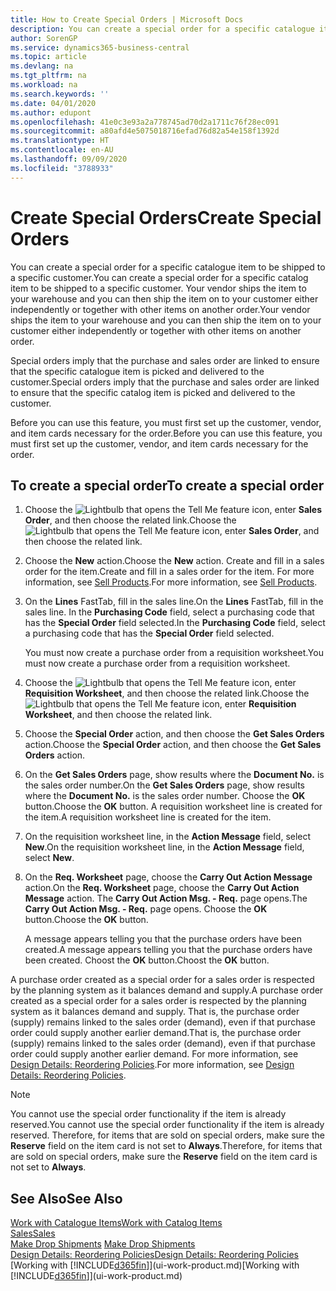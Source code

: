 ```yaml
---
title: How to Create Special Orders | Microsoft Docs
description: You can create a special order for a specific catalogue item to be shipped to a specific customer. Your vendor ships the item to your warehouse and you can then ship the item on to your customer either independently or together with other items on another order.
author: SorenGP
ms.service: dynamics365-business-central
ms.topic: article
ms.devlang: na
ms.tgt_pltfrm: na
ms.workload: na
ms.search.keywords: ''
ms.date: 04/01/2020
ms.author: edupont
ms.openlocfilehash: 41e0c3e93a2a778745ad70d2a1711c76f28ec091
ms.sourcegitcommit: a80afd4e5075018716efad76d82a54e158f1392d
ms.translationtype: HT
ms.contentlocale: en-AU
ms.lasthandoff: 09/09/2020
ms.locfileid: "3788933"
---
```

# <a name="create-special-orders"></a><span data-ttu-id="c5763-104">Create Special Orders</span><span class="sxs-lookup"><span data-stu-id="c5763-104">Create Special Orders</span></span>
<span data-ttu-id="c5763-105">You can create a special order for a specific catalogue item to be shipped to a specific customer.</span><span class="sxs-lookup"><span data-stu-id="c5763-105">You can create a special order for a specific catalog item to be shipped to a specific customer.</span></span> <span data-ttu-id="c5763-106">Your vendor ships the item to your warehouse and you can then ship the item on to your customer either independently or together with other items on another order.</span><span class="sxs-lookup"><span data-stu-id="c5763-106">Your vendor ships the item to your warehouse and you can then ship the item on to your customer either independently or together with other items on another order.</span></span>  

<span data-ttu-id="c5763-107">Special orders imply that the purchase and sales order are linked to ensure that the specific catalogue item is picked and delivered to the customer.</span><span class="sxs-lookup"><span data-stu-id="c5763-107">Special orders imply that the purchase and sales order are linked to ensure that the specific catalog item is picked and delivered to the customer.</span></span>  

<span data-ttu-id="c5763-108">Before you can use this feature, you must first set up the customer, vendor, and item cards necessary for the order.</span><span class="sxs-lookup"><span data-stu-id="c5763-108">Before you can use this feature, you must first set up the customer, vendor, and item cards necessary for the order.</span></span>  

## <a name="to-create-a-special-order"></a><span data-ttu-id="c5763-109">To create a special order</span><span class="sxs-lookup"><span data-stu-id="c5763-109">To create a special order</span></span>  
1.  <span data-ttu-id="c5763-110">Choose the ![Lightbulb that opens the Tell Me feature](media/ui-search/search_small.png "Tell me what you want to do") icon, enter **Sales Order**, and then choose the related link.</span><span class="sxs-lookup"><span data-stu-id="c5763-110">Choose the ![Lightbulb that opens the Tell Me feature](media/ui-search/search_small.png "Tell me what you want to do") icon, enter **Sales Order**, and then choose the related link.</span></span>  
2. <span data-ttu-id="c5763-111">Choose the **New** action.</span><span class="sxs-lookup"><span data-stu-id="c5763-111">Choose the **New** action.</span></span> <span data-ttu-id="c5763-112">Create and fill in a  sales order for the item.</span><span class="sxs-lookup"><span data-stu-id="c5763-112">Create and fill in a  sales order for the item.</span></span> <span data-ttu-id="c5763-113">For more information, see [Sell Products](sales-how-sell-products.md).</span><span class="sxs-lookup"><span data-stu-id="c5763-113">For more information, see [Sell Products](sales-how-sell-products.md).</span></span>
3.  <span data-ttu-id="c5763-114">On the **Lines** FastTab, fill in the sales line.</span><span class="sxs-lookup"><span data-stu-id="c5763-114">On the **Lines** FastTab, fill in the sales line.</span></span> <span data-ttu-id="c5763-115">In the **Purchasing Code** field, select a purchasing code that has the **Special Order** field selected.</span><span class="sxs-lookup"><span data-stu-id="c5763-115">In the **Purchasing Code** field, select a purchasing code that has the **Special Order** field selected.</span></span>

    <span data-ttu-id="c5763-116">You must now create a purchase order from a requisition worksheet.</span><span class="sxs-lookup"><span data-stu-id="c5763-116">You must now create a purchase order from a requisition worksheet.</span></span>  
4. <span data-ttu-id="c5763-117">Choose the ![Lightbulb that opens the Tell Me feature](media/ui-search/search_small.png "Tell me what you want to do") icon, enter **Requisition Worksheet**, and then choose the related link.</span><span class="sxs-lookup"><span data-stu-id="c5763-117">Choose the ![Lightbulb that opens the Tell Me feature](media/ui-search/search_small.png "Tell me what you want to do") icon, enter **Requisition Worksheet**, and then choose the related link.</span></span>  
5. <span data-ttu-id="c5763-118">Choose the **Special Order** action, and then choose the **Get Sales Orders** action.</span><span class="sxs-lookup"><span data-stu-id="c5763-118">Choose the **Special Order** action, and then choose the **Get Sales Orders** action.</span></span>  
6.  <span data-ttu-id="c5763-119">On the **Get Sales Orders** page, show results where the **Document No.** is the sales order number.</span><span class="sxs-lookup"><span data-stu-id="c5763-119">On the **Get Sales Orders** page, show results where the **Document No.** is the sales order number.</span></span> <span data-ttu-id="c5763-120">Choose the **OK** button.</span><span class="sxs-lookup"><span data-stu-id="c5763-120">Choose the **OK** button.</span></span> <span data-ttu-id="c5763-121">A requisition worksheet line is created for the item.</span><span class="sxs-lookup"><span data-stu-id="c5763-121">A requisition worksheet line is created for the item.</span></span>  
7.  <span data-ttu-id="c5763-122">On the requisition worksheet line, in the **Action Message** field, select **New**.</span><span class="sxs-lookup"><span data-stu-id="c5763-122">On the requisition worksheet line, in the **Action Message** field, select **New**.</span></span>  
8.  <span data-ttu-id="c5763-123">On the **Req. Worksheet** page, choose the **Carry Out Action Message** action.</span><span class="sxs-lookup"><span data-stu-id="c5763-123">On the **Req. Worksheet** page, choose the **Carry Out Action Message** action.</span></span> <span data-ttu-id="c5763-124">The **Carry Out Action Msg. - Req.** page opens.</span><span class="sxs-lookup"><span data-stu-id="c5763-124">The **Carry Out Action Msg. - Req.** page opens.</span></span> <span data-ttu-id="c5763-125">Choose the **OK** button.</span><span class="sxs-lookup"><span data-stu-id="c5763-125">Choose the **OK** button.</span></span>  

    <span data-ttu-id="c5763-126">A message appears telling you that the purchase orders have been created.</span><span class="sxs-lookup"><span data-stu-id="c5763-126">A message appears telling you that the purchase orders have been created.</span></span> <span data-ttu-id="c5763-127">Choost the **OK** button.</span><span class="sxs-lookup"><span data-stu-id="c5763-127">Choost the **OK** button.</span></span>  

<span data-ttu-id="c5763-128">A purchase order created as a special order for a sales order is respected by the planning system as it balances demand and supply.</span><span class="sxs-lookup"><span data-stu-id="c5763-128">A purchase order created as a special order for a sales order is respected by the planning system as it balances demand and supply.</span></span> <span data-ttu-id="c5763-129">That is, the purchase order (supply) remains linked to the sales order (demand), even if that purchase order could supply another earlier demand.</span><span class="sxs-lookup"><span data-stu-id="c5763-129">That is, the purchase order (supply) remains linked to the sales order (demand), even if that purchase order could supply another earlier demand.</span></span> <span data-ttu-id="c5763-130">For more information, see [Design Details: Reordering Policies](design-details-reservation-order-tracking-and-action-messaging.md).</span><span class="sxs-lookup"><span data-stu-id="c5763-130">For more information, see [Design Details: Reordering Policies](design-details-reservation-order-tracking-and-action-messaging.md).</span></span>  

> [!NOTE]  
>  <span data-ttu-id="c5763-131">You cannot use the special order functionality if the item is already reserved.</span><span class="sxs-lookup"><span data-stu-id="c5763-131">You cannot use the special order functionality if the item is already reserved.</span></span> <span data-ttu-id="c5763-132">Therefore, for items that are sold on special orders, make sure the **Reserve** field on the item card is not set to **Always**.</span><span class="sxs-lookup"><span data-stu-id="c5763-132">Therefore, for items that are sold on special orders, make sure the **Reserve** field on the item card is not set to **Always**.</span></span>  

## <a name="see-also"></a><span data-ttu-id="c5763-133">See Also</span><span class="sxs-lookup"><span data-stu-id="c5763-133">See Also</span></span>  
[<span data-ttu-id="c5763-134">Work with Catalogue Items</span><span class="sxs-lookup"><span data-stu-id="c5763-134">Work with Catalog Items</span></span>](inventory-how-work-nonstock-items.md)  
[<span data-ttu-id="c5763-135">Sales</span><span class="sxs-lookup"><span data-stu-id="c5763-135">Sales</span></span>](sales-manage-sales.md)  
<span data-ttu-id="c5763-136">[Make Drop Shipments](sales-how-drop-shipment.md) </span><span class="sxs-lookup"><span data-stu-id="c5763-136">[Make Drop Shipments](sales-how-drop-shipment.md) </span></span>  
[<span data-ttu-id="c5763-137">Design Details: Reordering Policies</span><span class="sxs-lookup"><span data-stu-id="c5763-137">Design Details: Reordering Policies</span></span>](design-details-reservation-order-tracking-and-action-messaging.md)  
<span data-ttu-id="c5763-138">[Working with [!INCLUDE[d365fin](includes/d365fin_md.md)]](ui-work-product.md)</span><span class="sxs-lookup"><span data-stu-id="c5763-138">[Working with [!INCLUDE[d365fin](includes/d365fin_md.md)]](ui-work-product.md)</span></span>
